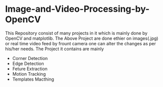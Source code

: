 # Image-and-Video-Processing-by-OpenCV
This Repository consist of many projects in it which is mainly done by OpenCV and matplotlib. The Above Project are done ethier on images(.jpg) or real time video feed by frount camera one can alter the changes as per his/her needs. The Project it contains are mainly

* Corner Detection
* Edge Detection
* Feture Extraction
* Motion Tracking
* Templates Macthing
